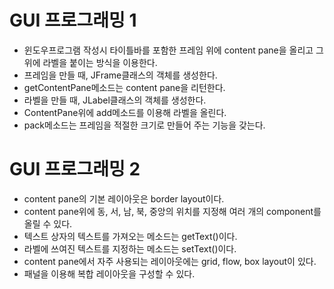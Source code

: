 # GUI 프로그래밍 1

- 윈도우프로그램 작성시 타이틀바를 포함한 프레임 위에 content pane을 올리고 그 위에 라벨을 붙이는 방식을 이용한다.
- 프레임을 만들 때, JFrame클래스의 객체를 생성한다.
- getContentPane메소드는 content pane을 리턴한다.
- 라벨을 만들 때, JLabel클래스의 객체를 생성한다.
- ContentPane위에 add메소드를 이용해 라벨을 올린다.
- pack메소드는 프레임을 적절한 크기로 만들어 주는 기능을 갖는다.

# GUI 프로그래밍 2

- content pane의 기본 레이아웃은 border layout이다.
- content pane위에 동, 서, 남, 북, 중앙의 위치를 지정해 여러 개의 component를 올릴 수 있다.
- 텍스트 상자의 텍스트를 가져오는 메소드는 getText()이다.
- 라벨에 쓰여진 텍스트를 지정하는 메소드는 setText()이다.
- content pane에서 자주 사용되는 레이아웃에는 grid, flow, box layout이 있다.
- 패널을 이용해 복합 레이아웃을 구성할 수 있다.
